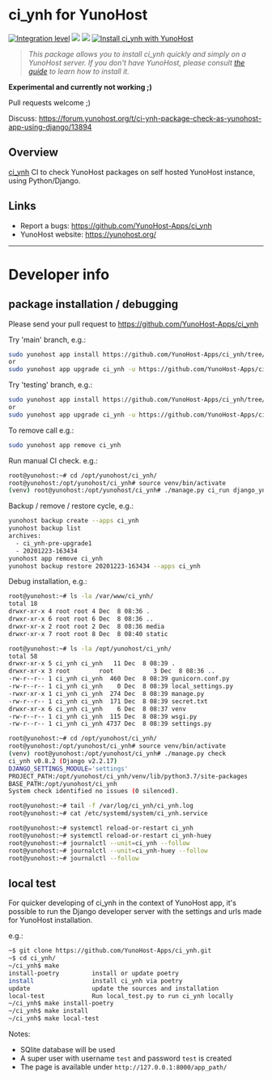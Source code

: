 # ci_ynh for YunoHost

[![Integration level](https://dash.yunohost.org/integration/ci_ynh.svg)](https://dash.yunohost.org/appci/app/ci_ynh) ![](https://ci-apps.yunohost.org/ci/badges/ci_ynh.status.svg) ![](https://ci-apps.yunohost.org/ci/badges/ci_ynh.maintain.svg)
[![Install ci_ynh with YunoHost](https://install-app.yunohost.org/install-with-yunohost.svg)](https://install-app.yunohost.org/?app=ci_ynh)

> *This package allows you to install ci_ynh quickly and simply on a YunoHost server.
If you don't have YunoHost, please consult [the guide](https://yunohost.org/#/install) to learn how to install it.*

**Experimental and currently not working ;)**

Pull requests welcome ;)

Discuss: https://forum.yunohost.org/t/ci-ynh-package-check-as-yunohost-app-using-django/13894

## Overview

[ci_ynh](https://github.comYunoHost-Apps/ci_ynh) CI to check YunoHost packages on self hosted YunoHost instance, using Python/Django.



## Links

 * Report a bugs: https://github.com/YunoHost-Apps/ci_ynh
 * YunoHost website: https://yunohost.org/

---

# Developer info

## package installation / debugging

Please send your pull request to https://github.com/YunoHost-Apps/ci_ynh

Try 'main' branch, e.g.:
```bash
sudo yunohost app install https://github.com/YunoHost-Apps/ci_ynh/tree/master --debug
or
sudo yunohost app upgrade ci_ynh -u https://github.com/YunoHost-Apps/ci_ynh/tree/master --debug
```

Try 'testing' branch, e.g.:
```bash
sudo yunohost app install https://github.com/YunoHost-Apps/ci_ynh/tree/testing --debug
or
sudo yunohost app upgrade ci_ynh -u https://github.com/YunoHost-Apps/ci_ynh/tree/testing --debug
```

To remove call e.g.:
```bash
sudo yunohost app remove ci_ynh
```

Run manual CI check. e.g.:
```bash
root@yunohost:~# cd /opt/yunohost/ci_ynh/
root@yunohost:/opt/yunohost/ci_ynh# source venv/bin/activate
(venv) root@yunohost:/opt/yunohost/ci_ynh# ./manage.py ci_run django_ynh
```

Backup / remove / restore cycle, e.g.:
```bash
yunohost backup create --apps ci_ynh
yunohost backup list
archives:
  - ci_ynh-pre-upgrade1
  - 20201223-163434
yunohost app remove ci_ynh
yunohost backup restore 20201223-163434 --apps ci_ynh
```

Debug installation, e.g.:
```bash
root@yunohost:~# ls -la /var/www/ci_ynh/
total 18
drwxr-xr-x 4 root root 4 Dec  8 08:36 .
drwxr-xr-x 6 root root 6 Dec  8 08:36 ..
drwxr-xr-x 2 root root 2 Dec  8 08:36 media
drwxr-xr-x 7 root root 8 Dec  8 08:40 static

root@yunohost:~# ls -la /opt/yunohost/ci_ynh/
total 58
drwxr-xr-x 5 ci_ynh ci_ynh   11 Dec  8 08:39 .
drwxr-xr-x 3 root        root           3 Dec  8 08:36 ..
-rw-r--r-- 1 ci_ynh ci_ynh  460 Dec  8 08:39 gunicorn.conf.py
-rw-r--r-- 1 ci_ynh ci_ynh    0 Dec  8 08:39 local_settings.py
-rwxr-xr-x 1 ci_ynh ci_ynh  274 Dec  8 08:39 manage.py
-rw-r--r-- 1 ci_ynh ci_ynh  171 Dec  8 08:39 secret.txt
drwxr-xr-x 6 ci_ynh ci_ynh    6 Dec  8 08:37 venv
-rw-r--r-- 1 ci_ynh ci_ynh  115 Dec  8 08:39 wsgi.py
-rw-r--r-- 1 ci_ynh ci_ynh 4737 Dec  8 08:39 settings.py

root@yunohost:~# cd /opt/yunohost/ci_ynh/
root@yunohost:/opt/yunohost/ci_ynh# source venv/bin/activate
(venv) root@yunohost:/opt/yunohost/ci_ynh# ./manage.py check
ci_ynh v0.8.2 (Django v2.2.17)
DJANGO_SETTINGS_MODULE='settings'
PROJECT_PATH:/opt/yunohost/ci_ynh/venv/lib/python3.7/site-packages
BASE_PATH:/opt/yunohost/ci_ynh
System check identified no issues (0 silenced).

root@yunohost:~# tail -f /var/log/ci_ynh/ci_ynh.log
root@yunohost:~# cat /etc/systemd/system/ci_ynh.service

root@yunohost:~# systemctl reload-or-restart ci_ynh
root@yunohost:~# systemctl reload-or-restart ci_ynh-huey
root@yunohost:~# journalctl --unit=ci_ynh --follow
root@yunohost:~# journalctl --unit=ci_ynh-huey --follow
root@yunohost:~# journalctl --follow
```

## local test

For quicker developing of ci_ynh in the context of YunoHost app,
it's possible to run the Django developer server with the settings
and urls made for YunoHost installation.

e.g.:
```bash
~$ git clone https://github.com/YunoHost-Apps/ci_ynh.git
~$ cd ci_ynh/
~/ci_ynh$ make
install-poetry         install or update poetry
install                install ci_ynh via poetry
update                 update the sources and installation
local-test             Run local_test.py to run ci_ynh locally
~/ci_ynh$ make install-poetry
~/ci_ynh$ make install
~/ci_ynh$ make local-test
```

Notes:

* SQlite database will be used
* A super user with username `test` and password `test` is created
* The page is available under `http://127.0.0.1:8000/app_path/`
